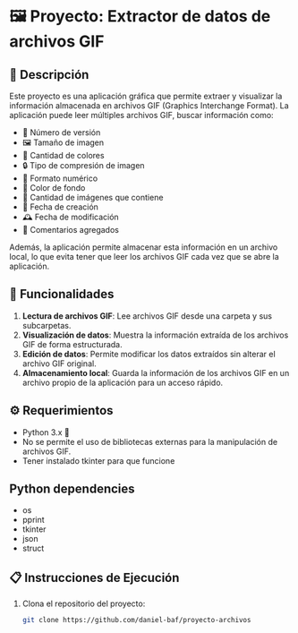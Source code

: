 # 🖼️ Proyecto: Extractor de datos de archivos GIF

## 📜 Descripción

Este proyecto es una aplicación gráfica que permite extraer y visualizar la información almacenada en archivos GIF (Graphics Interchange Format). La aplicación puede leer múltiples archivos GIF, buscar información como:

- 📄 Número de versión
- 🖼️ Tamaño de imagen
- 🎨 Cantidad de colores
- 🔒 Tipo de compresión de imagen
- 🔢 Formato numérico
- 🌈 Color de fondo
- 📑 Cantidad de imágenes que contiene
- 📅 Fecha de creación
- 🕰️ Fecha de modificación
- 💬 Comentarios agregados

Además, la aplicación permite almacenar esta información en un archivo local, lo que evita tener que leer los archivos GIF cada vez que se abre la aplicación.

## 🚀 Funcionalidades

1. **Lectura de archivos GIF**: Lee archivos GIF desde una carpeta y sus subcarpetas.
2. **Visualización de datos**: Muestra la información extraída de los archivos GIF de forma estructurada.
3. **Edición de datos**: Permite modificar los datos extraídos sin alterar el archivo GIF original.
4. **Almacenamiento local**: Guarda la información de los archivos GIF en un archivo propio de la aplicación para un acceso rápido.

## ⚙️ Requerimientos

- Python 3.x 🐍
- No se permite el uso de bibliotecas externas para la manipulación de archivos GIF.
- Tener instalado tkinter para que funcione


## Python dependencies
- os
- pprint
- tkinter
- json
- struct

## 📋 Instrucciones de Ejecución

1. Clona el repositorio del proyecto:
   ```bash
   git clone https://github.com/daniel-baf/proyecto-archivos
   ```
